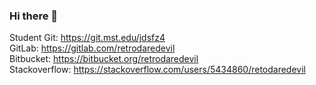 ### Hi there 👋
Student Git: https://git.mst.edu/jdsfz4
<br/>
GitLab: https://gitlab.com/retrodaredevil
<br/>
Bitbucket: https://bitbucket.org/retrodaredevil
<br/>
Stackoverflow: https://stackoverflow.com/users/5434860/retodaredevil

<!--
**retrodaredevil/retrodaredevil** is a ✨ _special_ ✨ repository because its `README.md` (this file) appears on your GitHub profile.

Here are some ideas to get you started:

- 🔭 I’m currently working on ...
- 🌱 I’m currently learning ...
- 👯 I’m looking to collaborate on ...
- 🤔 I’m looking for help with ...
- 💬 Ask me about ...
- 📫 How to reach me: ...
- 😄 Pronouns: ...
- ⚡ Fun fact: ...
-->
